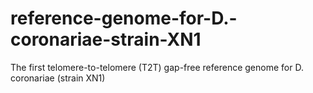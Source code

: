 # reference-genome-for-D.-coronariae-strain-XN1
The first telomere-to-telomere (T2T) gap-free reference genome for D. coronariae (strain XN1)
